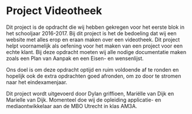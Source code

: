 # Project Videotheek

Dit project is de opdracht die wij hebben gekregen voor het eerste blok in het schooljaar 2016-2017. Bij dit project is het de bedoeling dat wij een website met alles erop en eraan maken over een videotheek. Dit project helpt voornamelijk als oefening voor het maken van een project voor een echte klant. Bij deze opdracht moeten wij alle nodige documentatie maken zoals een Plan van Aanpak en een Eisen- en wensenlijst.
 
Ons doel is om deze opdracht optijd en ruim voldoende af te ronden en hopelijk ook de extra opdrachten goed afronden, om zo door te stromen naar het eindexamenjaar.
 
Dit project wordt uitgevoerd door Dylan griffioen, Mariëlle van Dijk en Marielle van Dijk. Momenteel doe wij de opleiding applicatie- en mediaontwikkelaar aan de MBO Utrecht in klas AM3A.